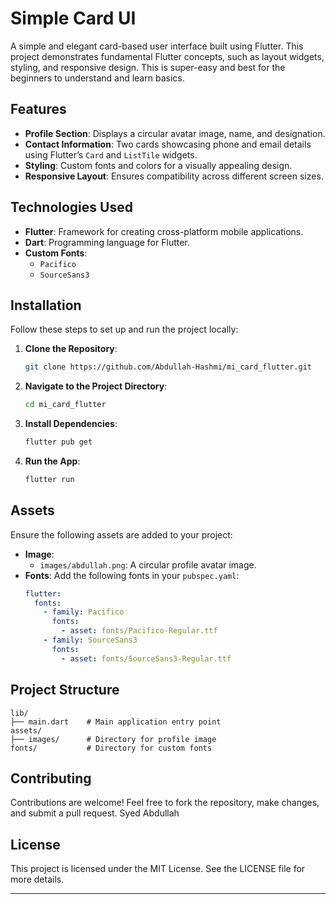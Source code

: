 # Simple Card UI

A simple and elegant card-based user interface built using Flutter. This project demonstrates fundamental Flutter concepts, such as layout widgets, styling, and responsive design. This is super-easy and best for the beginners to understand and learn basics.

## Features

- **Profile Section**: Displays a circular avatar image, name, and designation.
- **Contact Information**: Two cards showcasing phone and email details using Flutter’s `Card` and `ListTile` widgets.
- **Styling**: Custom fonts and colors for a visually appealing design.
- **Responsive Layout**: Ensures compatibility across different screen sizes.


## Technologies Used

- **Flutter**: Framework for creating cross-platform mobile applications.
- **Dart**: Programming language for Flutter.
- **Custom Fonts**:
  - `Pacifico`
  - `SourceSans3`

## Installation

Follow these steps to set up and run the project locally:

1. **Clone the Repository**:
   ```bash
   git clone https://github.com/Abdullah-Hashmi/mi_card_flutter.git
   ```

2. **Navigate to the Project Directory**:
   ```bash
   cd mi_card_flutter
   ```

3. **Install Dependencies**:
   ```bash
   flutter pub get
   ```

4. **Run the App**:
   ```bash
   flutter run
   ```

## Assets

Ensure the following assets are added to your project:

- **Image**:
  - `images/abdullah.png`: A circular profile avatar image.
- **Fonts**:
  Add the following fonts in your `pubspec.yaml`:
  ```yaml
  flutter:
    fonts:
      - family: Pacifico
        fonts:
          - asset: fonts/Pacifico-Regular.ttf
      - family: SourceSans3
        fonts:
          - asset: fonts/SourceSans3-Regular.ttf
  ```

## Project Structure

```
lib/
├── main.dart    # Main application entry point
assets/
├── images/      # Directory for profile image
fonts/           # Directory for custom fonts
```

## Contributing

Contributions are welcome! Feel free to fork the repository, make changes, and submit a pull request.
Syed Abdullah

## License

This project is licensed under the MIT License. See the LICENSE file for more details.

---



